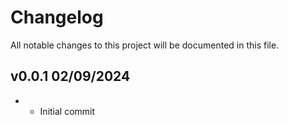 # Changelog

All notable changes to this project will be documented in this file.



## v0.0.1 02/09/2024
* - Initial commit